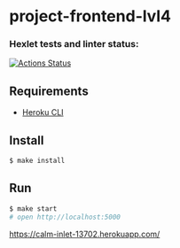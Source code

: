 # project-frontend-lvl4

### Hexlet tests and linter status:
[![Actions Status](https://github.com/EdZev/frontend-project-lvl4/workflows/hexlet-check/badge.svg)](https://github.com/EdZev/frontend-project-lvl4/actions)

## Requirements

* [Heroku CLI](https://devcenter.heroku.com/articles/heroku-cli)

## Install

```sh
$ make install
```

## Run

```sh
$ make start
# open http://localhost:5000
```

https://calm-inlet-13702.herokuapp.com/
